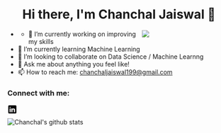 <h1 align="center"> Hi there, I'm Chanchal Jaiswal 👋</h1>

<img align="right" width = "200px" src="https://media.giphy.com/media/Ah3zHH7hvsSB2/giphy.gif">

- - 🔭 I’m currently working on improving my skills
- 🌱 I’m currently learning Machine Learning
- 👯 I’m looking to collaborate on Data Science / Machine Learnng
- 💬 Ask me about anything you feel like!
- 📫 How to reach me: chanchaljaiswal199@gmail.com

### Connect with me:

<a href="https://www.linkedin.com/in/chanchal-jaiswal-3b787b1b4/" target="_blank">
  <img align="left" alt="codejay411" | Linkedin" title="LinkedIn" width="22px" src="https://raw.githubusercontent.com/simple-icons/simple-icons/ed4a5bf635c3e9716b6cad0862b19aad877186e8/icons/linkedin.svg"> 
</a>
<br />


![Chanchal's github stats](https://github-readme-stats.vercel.app/api?username=chanchal75&show_icons=true&hide_border=true&count_private=true&hide=prs,issues&theme=gruvbox)
